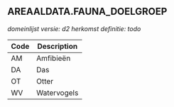 ## AREAALDATA.FAUNA_DOELGROEP

*domeinlijst versie: d2* *herkomst definitie: todo*

 |Code |Description	|
|	---	|	---	|
| AM | Amfibieën |
| DA | Das |
| OT | Otter |
| WV | Watervogels |
